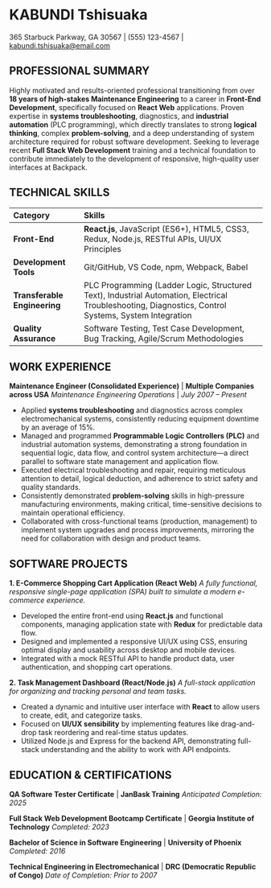 # KABUNDI Tshisuaka
365 Starbuck Parkway, GA 30567 | (555) 123-4567 | kabundi.tshisuaka@email.com

## PROFESSIONAL SUMMARY

Highly motivated and results-oriented professional transitioning from over **18 years of high-stakes Maintenance Engineering** to a career in **Front-End Development**, specifically focused on **React Web** applications. Proven expertise in **systems troubleshooting**, diagnostics, and **industrial automation** (PLC programming), which directly translates to strong **logical thinking**, complex **problem-solving**, and a deep understanding of system architecture required for robust software development. Seeking to leverage recent **Full Stack Web Development** training and a technical foundation to contribute immediately to the development of responsive, high-quality user interfaces at Backpack.

## TECHNICAL SKILLS

| Category | Skills |
| :--- | :--- |
| **Front-End** | **React.js**, JavaScript (ES6+), HTML5, CSS3, Redux, Node.js, RESTful APIs, UI/UX Principles |
| **Development Tools** | Git/GitHub, VS Code, npm, Webpack, Babel |
| **Transferable Engineering** | PLC Programming (Ladder Logic, Structured Text), Industrial Automation, Electrical Troubleshooting, Diagnostics, Control Systems, System Integration |
| **Quality Assurance** | Software Testing, Test Case Development, Bug Tracking, Agile/Scrum Methodologies |

## WORK EXPERIENCE

**Maintenance Engineer (Consolidated Experience)** | **Multiple Companies across USA**
*Maintenance Engineering Operations* | *July 2007 – Present*

*   Applied **systems troubleshooting** and diagnostics across complex electromechanical systems, consistently reducing equipment downtime by an average of 15%.
*   Managed and programmed **Programmable Logic Controllers (PLC)** and industrial automation systems, demonstrating a strong foundation in sequential logic, data flow, and control system architecture—a direct parallel to software state management and application flow.
*   Executed electrical troubleshooting and repair, requiring meticulous attention to detail, logical deduction, and adherence to strict safety and quality standards.
*   Consistently demonstrated **problem-solving** skills in high-pressure manufacturing environments, making critical, time-sensitive decisions to maintain operational efficiency.
*   Collaborated with cross-functional teams (production, management) to implement system upgrades and process improvements, mirroring the need for collaboration with design and product teams.

## SOFTWARE PROJECTS

**1. E-Commerce Shopping Cart Application (React Web)**
*A fully functional, responsive single-page application (SPA) built to simulate a modern e-commerce experience.*

*   Developed the entire front-end using **React.js** and functional components, managing application state with **Redux** for predictable data flow.
*   Designed and implemented a responsive UI/UX using CSS, ensuring optimal display and usability across desktop and mobile devices.
*   Integrated with a mock RESTful API to handle product data, user authentication, and shopping cart operations.

**2. Task Management Dashboard (React/Node.js)**
*A full-stack application for organizing and tracking personal and team tasks.*

*   Created a dynamic and intuitive user interface with **React** to allow users to create, edit, and categorize tasks.
*   Focused on **UI/UX sensibility** by implementing features like drag-and-drop task reordering and real-time status updates.
*   Utilized Node.js and Express for the backend API, demonstrating full-stack understanding and the ability to work with API endpoints.

## EDUCATION & CERTIFICATIONS

**QA Software Tester Certificate** | **JanBask Training**
*Anticipated Completion: 2025*

**Full Stack Web Development Bootcamp Certificate** | **Georgia Institute of Technology**
*Completed: 2023*

**Bachelor of Science in Software Engineering** | **University of Phoenix**
*Completed: 2016*

**Technical Engineering in Electromechanical** | **DRC (Democratic Republic of Congo)**
*Date of Completion: Prior to 2007*
